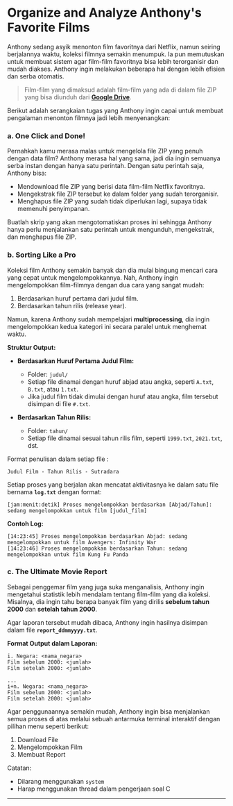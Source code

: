 # Organize and Analyze Anthony's Favorite Films

Anthony sedang asyik menonton film favoritnya dari Netflix, namun seiring berjalannya waktu, koleksi filmnya semakin menumpuk. Ia pun memutuskan untuk membuat sistem agar film-film favoritnya bisa lebih terorganisir dan mudah diakses. Anthony ingin melakukan beberapa hal dengan lebih efisien dan serba otomatis.

> Film-film yang dimaksud adalah film-film yang ada di dalam file ZIP yang bisa diunduh dari **[Google Drive](https://drive.google.com/file/d/12GWsZbSH858h2HExP3x4DfWZB1jLdV-J/view?usp=drive_link)**.

Berikut adalah serangkaian tugas yang Anthony ingin capai untuk membuat pengalaman menonton filmnya jadi lebih menyenangkan:

### **a. One Click and Done!**

Pernahkah kamu merasa malas untuk mengelola file ZIP yang penuh dengan data film? Anthony merasa hal yang sama, jadi dia ingin semuanya serba instan dengan hanya satu perintah. Dengan satu perintah saja, Anthony bisa:

- Mendownload file ZIP yang berisi data film-film Netflix favoritnya.
- Mengekstrak file ZIP tersebut ke dalam folder yang sudah terorganisir.
- Menghapus file ZIP yang sudah tidak diperlukan lagi, supaya tidak memenuhi penyimpanan.

Buatlah skrip yang akan mengotomatiskan proses ini sehingga Anthony hanya perlu menjalankan satu perintah untuk mengunduh, mengekstrak, dan menghapus file ZIP.

### **b. Sorting Like a Pro**

Koleksi film Anthony semakin banyak dan dia mulai bingung mencari cara yang cepat untuk mengelompokkannya. Nah, Anthony ingin mengelompokkan film-filmnya dengan dua cara yang sangat mudah:

1. Berdasarkan huruf pertama dari judul film.
2. Berdasarkan tahun rilis (release year).

Namun, karena Anthony sudah mempelajari **multiprocessing**, dia ingin mengelompokkan kedua kategori ini secara paralel untuk menghemat waktu.

**Struktur Output:**

- **Berdasarkan Huruf Pertama Judul Film:**

  - Folder: `judul/`
  - Setiap file dinamai dengan huruf abjad atau angka, seperti `A.txt`, `B.txt`, atau `1.txt`.
  - Jika judul film tidak dimulai dengan huruf atau angka, film tersebut disimpan di file `#.txt`.

- **Berdasarkan Tahun Rilis:**
  - Folder: `tahun/`
  - Setiap file dinamai sesuai tahun rilis film, seperti `1999.txt`, `2021.txt`, dst.

Format penulisan dalam setiap file :

```
Judul Film - Tahun Rilis - Sutradara
```

Setiap proses yang berjalan akan mencatat aktivitasnya ke dalam satu file bernama **`log.txt`** dengan format:

```
[jam:menit:detik] Proses mengelompokkan berdasarkan [Abjad/Tahun]: sedang mengelompokkan untuk film [judul_film]
```

**Contoh Log:**

```
[14:23:45] Proses mengelompokkan berdasarkan Abjad: sedang mengelompokkan untuk film Avengers: Infinity War
[14:23:46] Proses mengelompokkan berdasarkan Tahun: sedang mengelompokkan untuk film Kung Fu Panda
```

### **c. The Ultimate Movie Report**

Sebagai penggemar film yang juga suka menganalisis, Anthony ingin mengetahui statistik lebih mendalam tentang film-film yang dia koleksi. Misalnya, dia ingin tahu berapa banyak film yang dirilis **sebelum tahun 2000** dan **setelah tahun 2000**.

Agar laporan tersebut mudah dibaca, Anthony ingin hasilnya disimpan dalam file **`report_ddmmyyyy.txt`**.

**Format Output dalam Laporan:**

```
i. Negara: <nama_negara>
Film sebelum 2000: <jumlah>
Film setelah 2000: <jumlah>

...
i+n. Negara: <nama_negara>
Film sebelum 2000: <jumlah>
Film setelah 2000: <jumlah>
```

Agar penggunaannya semakin mudah, Anthony ingin bisa menjalankan semua proses di atas melalui sebuah antarmuka terminal interaktif dengan pilihan menu seperti berikut:
1. Download File
2. Mengelompokkan Film
3. Membuat Report

Catatan:
- Dilarang menggunakan `system`
- Harap menggunakan thread dalam pengerjaan soal C

---
